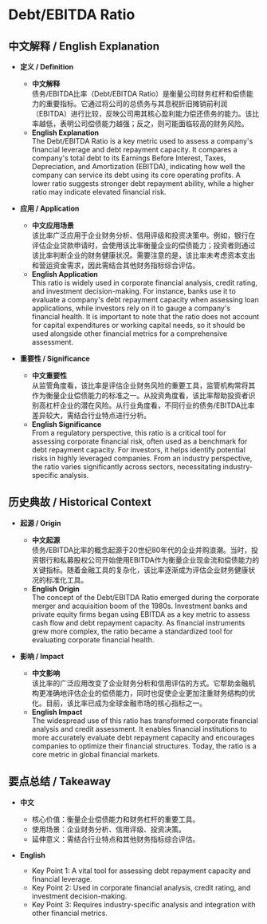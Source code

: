 # Debt/EBITDA Ratio

## 中文解释 / English Explanation

* **定义 / Definition**  
  - **中文解释**  
    债务/EBITDA比率（Debt/EBITDA Ratio）是衡量公司财务杠杆和偿债能力的重要指标。它通过将公司的总债务与其息税折旧摊销前利润（EBITDA）进行比较，反映公司用其核心盈利能力偿还债务的能力。该比率越低，表明公司偿债能力越强；反之，则可能面临较高的财务风险。  
  - **English Explanation**  
    The Debt/EBITDA Ratio is a key metric used to assess a company's financial leverage and debt repayment capacity. It compares a company's total debt to its Earnings Before Interest, Taxes, Depreciation, and Amortization (EBITDA), indicating how well the company can service its debt using its core operating profits. A lower ratio suggests stronger debt repayment ability, while a higher ratio may indicate elevated financial risk.

* **应用 / Application**  
  - **中文应用场景**  
    该比率广泛应用于企业财务分析、信用评级和投资决策中。例如，银行在评估企业贷款申请时，会使用该比率衡量企业的偿债能力；投资者则通过该比率判断企业的财务健康状况。需要注意的是，该比率未考虑资本支出和营运资金需求，因此需结合其他财务指标综合评估。  
  - **English Application**  
    This ratio is widely used in corporate financial analysis, credit rating, and investment decision-making. For instance, banks use it to evaluate a company's debt repayment capacity when assessing loan applications, while investors rely on it to gauge a company's financial health. It is important to note that the ratio does not account for capital expenditures or working capital needs, so it should be used alongside other financial metrics for a comprehensive assessment.

* **重要性 / Significance**  
  - **中文重要性**  
    从监管角度看，该比率是评估企业财务风险的重要工具，监管机构常将其作为衡量企业偿债能力的标准之一。从投资角度看，该比率帮助投资者识别高杠杆企业的潜在风险。从行业角度看，不同行业的债务/EBITDA比率差异较大，需结合行业特点进行分析。  
  - **English Significance**  
    From a regulatory perspective, this ratio is a critical tool for assessing corporate financial risk, often used as a benchmark for debt repayment capacity. For investors, it helps identify potential risks in highly leveraged companies. From an industry perspective, the ratio varies significantly across sectors, necessitating industry-specific analysis.

## 历史典故 / Historical Context

* **起源 / Origin**  
  - **中文起源**  
    债务/EBITDA比率的概念起源于20世纪80年代的企业并购浪潮。当时，投资银行和私募股权公司开始使用EBITDA作为衡量企业现金流和偿债能力的关键指标。随着金融工具的复杂化，该比率逐渐成为评估企业财务健康状况的标准化工具。  
  - **English Origin**  
    The concept of the Debt/EBITDA Ratio emerged during the corporate merger and acquisition boom of the 1980s. Investment banks and private equity firms began using EBITDA as a key metric to assess cash flow and debt repayment capacity. As financial instruments grew more complex, the ratio became a standardized tool for evaluating corporate financial health.

* **影响 / Impact**  
  - **中文影响**  
    该比率的广泛应用改变了企业财务分析和信用评估的方式。它帮助金融机构更准确地评估企业的偿债能力，同时也促使企业更加注重财务结构的优化。目前，该比率已成为全球金融市场的核心指标之一。  
  - **English Impact**  
    The widespread use of this ratio has transformed corporate financial analysis and credit assessment. It enables financial institutions to more accurately evaluate debt repayment capacity and encourages companies to optimize their financial structures. Today, the ratio is a core metric in global financial markets.

## 要点总结 / Takeaway

* **中文**  
  - 核心价值：衡量企业偿债能力和财务杠杆的重要工具。  
  - 使用场景：企业财务分析、信用评级、投资决策。  
  - 延伸意义：需结合行业特点和其他财务指标综合评估。  

* **English**  
  - Key Point 1: A vital tool for assessing debt repayment capacity and financial leverage.  
  - Key Point 2: Used in corporate financial analysis, credit rating, and investment decision-making.  
  - Key Point 3: Requires industry-specific analysis and integration with other financial metrics.